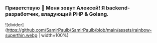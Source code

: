 ### Приветствую 👋 Меня зовут Алексей! Я backend-разработчик, владующий PHP & Golang.

![divider](https://github.com/SamirPaulb/SamirPaulb/blob/main/assets/rainbow-superthin.webp | width=100%)
